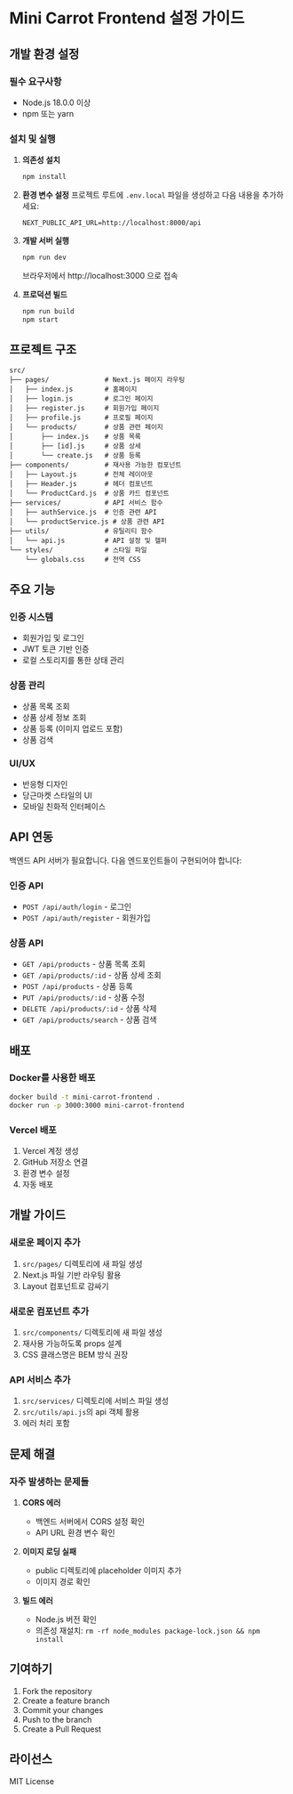 # Mini Carrot Frontend 설정 가이드

## 개발 환경 설정

### 필수 요구사항
- Node.js 18.0.0 이상
- npm 또는 yarn

### 설치 및 실행

1. **의존성 설치**
   ```bash
   npm install
   ```

2. **환경 변수 설정**
   프로젝트 루트에 `.env.local` 파일을 생성하고 다음 내용을 추가하세요:
   ```
   NEXT_PUBLIC_API_URL=http://localhost:8000/api
   ```

3. **개발 서버 실행**
   ```bash
   npm run dev
   ```
   브라우저에서 http://localhost:3000 으로 접속

4. **프로덕션 빌드**
   ```bash
   npm run build
   npm start
   ```

## 프로젝트 구조

```
src/
├── pages/              # Next.js 페이지 라우팅
│   ├── index.js        # 홈페이지
│   ├── login.js        # 로그인 페이지
│   ├── register.js     # 회원가입 페이지
│   ├── profile.js      # 프로필 페이지
│   └── products/       # 상품 관련 페이지
│       ├── index.js    # 상품 목록
│       ├── [id].js     # 상품 상세
│       └── create.js   # 상품 등록
├── components/         # 재사용 가능한 컴포넌트
│   ├── Layout.js       # 전체 레이아웃
│   ├── Header.js       # 헤더 컴포넌트
│   └── ProductCard.js  # 상품 카드 컴포넌트
├── services/           # API 서비스 함수
│   ├── authService.js  # 인증 관련 API
│   └── productService.js # 상품 관련 API
├── utils/              # 유틸리티 함수
│   └── api.js          # API 설정 및 헬퍼
└── styles/             # 스타일 파일
    └── globals.css     # 전역 CSS
```

## 주요 기능

### 인증 시스템
- 회원가입 및 로그인
- JWT 토큰 기반 인증
- 로컬 스토리지를 통한 상태 관리

### 상품 관리
- 상품 목록 조회
- 상품 상세 정보 조회
- 상품 등록 (이미지 업로드 포함)
- 상품 검색

### UI/UX
- 반응형 디자인
- 당근마켓 스타일의 UI
- 모바일 친화적 인터페이스

## API 연동

백엔드 API 서버가 필요합니다. 다음 엔드포인트들이 구현되어야 합니다:

### 인증 API
- `POST /api/auth/login` - 로그인
- `POST /api/auth/register` - 회원가입

### 상품 API
- `GET /api/products` - 상품 목록 조회
- `GET /api/products/:id` - 상품 상세 조회
- `POST /api/products` - 상품 등록
- `PUT /api/products/:id` - 상품 수정
- `DELETE /api/products/:id` - 상품 삭제
- `GET /api/products/search` - 상품 검색

## 배포

### Docker를 사용한 배포
```bash
docker build -t mini-carrot-frontend .
docker run -p 3000:3000 mini-carrot-frontend
```

### Vercel 배포
1. Vercel 계정 생성
2. GitHub 저장소 연결
3. 환경 변수 설정
4. 자동 배포

## 개발 가이드

### 새로운 페이지 추가
1. `src/pages/` 디렉토리에 새 파일 생성
2. Next.js 파일 기반 라우팅 활용
3. Layout 컴포넌트로 감싸기

### 새로운 컴포넌트 추가
1. `src/components/` 디렉토리에 새 파일 생성
2. 재사용 가능하도록 props 설계
3. CSS 클래스명은 BEM 방식 권장

### API 서비스 추가
1. `src/services/` 디렉토리에 서비스 파일 생성
2. `src/utils/api.js`의 api 객체 활용
3. 에러 처리 포함

## 문제 해결

### 자주 발생하는 문제들

1. **CORS 에러**
   - 백엔드 서버에서 CORS 설정 확인
   - API URL 환경 변수 확인

2. **이미지 로딩 실패**
   - public 디렉토리에 placeholder 이미지 추가
   - 이미지 경로 확인

3. **빌드 에러**
   - Node.js 버전 확인
   - 의존성 재설치: `rm -rf node_modules package-lock.json && npm install`

## 기여하기

1. Fork the repository
2. Create a feature branch
3. Commit your changes
4. Push to the branch
5. Create a Pull Request

## 라이선스

MIT License 